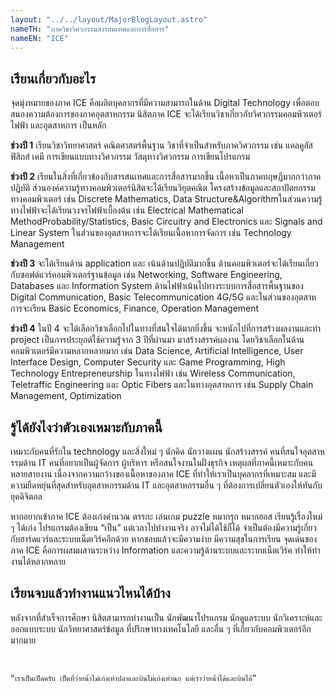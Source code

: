 ```yaml
---
layout: "../../layout/MajorBlogLayout.astro"
nameTH: "ภาควิชาวิศวกรรมสารสนเทศและการสื่อสาร"
nameEN: "ICE"
---
```



## เรียนเกี่ยวกับอะไร
จุดมุ่งหมายของภาค ICE คือผลิตบุคลากรที่มีความสามารถในด้าน Digital Technology เพื่อตอบสนองความต้องการของภาคอุตสาหกรรม นิสิตภาค ICE จะได้เรียนวิชาเกี่ยวกับวิศวกรรมคอมพิวเตอร์ ไฟฟ้า และอุตสาหการ เป็นหลัก

**ช่วงปี 1** เรียนวิชาวิทยาศาสตร์ คณิตศาสตร์พื้นฐาน วิชาที่จําเป็นสําหรับภาควิศวกรรม เช่น แคลคูลัส ฟิสิกส์ เคมี การเขียนแบบทางวิศวกรรม วัสดุทางวิศวกรรม การเขียนโปรแกรม

**ช่วงปี 2** เรียนในสิ่งที่เกี่ยวข้องกับสารสนเทศและการสื่อสารมากขึ้น เนื้อหาเป็นภาคทฤษฎีมากกว่าภาคปฏิบัติ ส่วนองค์ความรู้ทางคอมพิวเตอร์นิสิตจะได้เรียนวิยุตคณิต โครงสร้างข้อมูลและสถาปัตยกรรมทางคอมพิวเตอร์ เช่น Discrete Mathematics, Data Structure&Algorithmในส่วนความรู้ทางไฟฟ้าจะได้เรียนวงจรไฟฟ้าเบื้องต้น เช่น Electrical Mathematical MethodProbability/Statistics, Basic Circuitry and Electronics และ Signals and Linear System ในส่วนของอุตสาหการจะได้เรียนเนื้อหาการจัดการ เช่น Technology Management

**ช่วงปี 3** จะได้เรียนด้าน application และ เน้นด้านปฏิบัติมากขึ้น ด้านคอมพิวเตอร์จะได้เรียนเกี่ยวกับซอฟต์แวร์คอมพิวเตอร์ฐานข้อมูล เช่น Networking, Software Engineering, Databases และ Information System ด้านไฟฟ้าเน้นไปทางระบบการสื่อสารพื้นฐานของ Digital Communication, Basic Telecommunication 4G/5G และในส่วนของอุตสาหการจะเรียน Basic Economics, Finance, Operation Management

**ช่วงปี 4** ในปี 4 จะได้เลือกวิชาเลือกไปในทางที่สนใจได้มากยิ่งขึ้น จะหนักไปที่การสร้างผลงานและทํา project เป็นการประยุกต์ใช้ความรู้จาก 3 ปีที่ผ่านมา มาสร้างสรรค์ผลงาน โดยวิชาเลือกในด้านคอมพิวเตอร์มีความหลากหลายมาก เช่น Data Science, Artificial Intelligence, User Interface Design, Computer Security และ Game Programming, High Technology Entrepreneurship ในทางไฟฟ้า เช่น Wireless Communication, Teletraffic Engineering และ Optic Fibers และในทางอุตสาหการ เช่น Supply Chain Management, Optimization


## รู้ได้ยังไงว่าตัวเองเหมาะกับภาคนี้
เหมาะกับคนที่รักใน technology และสิ่งใหม่ ๆ นักคิด นักวางแผน นักสร้างสรรค์ คนที่สนใจอุตสาหรรมด้าน IT คนที่อยากเป็นผู้จัดการ ผู้บริหาร หรือสนใจงานในฝั่งธุรกิจ เหตุผลที่ภาคนี้เหมาะกับคนหลายสายงาน เนื่องจากความกว้างของเนื้อหาของภาค ICE ที่ทําให้เราเป็นบุคลากรที่เหมาะสม และมีความยืดหยุ่นที่สุดสําหรับอุตสาหกรรมด้าน IT และอุตสาหกรรมอื่น ๆ ที่ต้องการเปลี่ยนตัวเองให้ทันกับยุคดิจิตอล

หากอยากเข้าภาค ICE ต้องเก่งคํานวณ ตรรกะ เล่นเกม puzzle หมากรุก หมากฮอส เรียนรู้เรื่องใหม่ ๆ ได้เก่ง โปรแกรมต้องเขียน “เป็น” แต่เวลาไปทํางานจริง อาจไม่ได้ใช้ก็ได้ จําเป็นต้องมีความรู้เกี่ยวกับฮาร์ดแวร์และระบบเน็ตเวิร์คอีกด้วย หากชอบแล้วจะมีความง่าย มีความสุขในการเรียน จุดเด่นของ ภาค ICE คือการผสมผสานระหว่าง Information และความรู้ด้านระบบและระบบเน็ตเวิร์ค ทําให้ทํางานได้หลากหลาย


## เรียนจบแล้วทํางานแนวไหนได้บ้าง
หลังจากที่สําเร็จการศึกษา นิสิตสามารถทํางานเป็น นักพัฒนาโปรแกรม นักดูแลระบบ นักวิเคราะห์และออกแบบระบบ นักวิทยาศาสตร์ข้อมูล ที่ปรึกษาทางเทคโนโลยี และอื่น ๆ ที่เกี่ยวกับคอมพิวเตอร์อีกมากมาย

<br>

    “เราเป็นเป็ดครับ เป็ดที่ว่ายนํ้าไม่เก่งเท่าปลาและบินไม่เก่งเท่านก แต่เราว่ายนํ้าได้และบินได้”